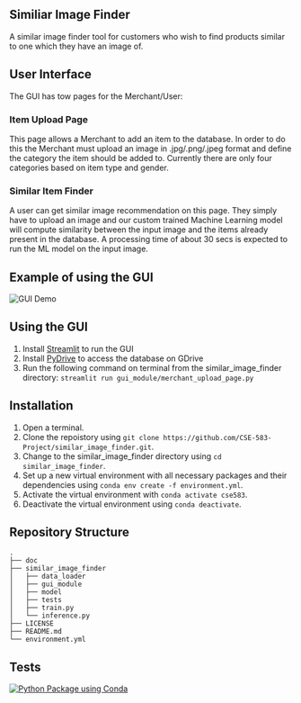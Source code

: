 ## Similiar Image Finder<br/>

A similar image finder tool for customers who wish to find products similar to one which they have an image of.

## User Interface
The GUI has tow pages for the Merchant/User:

### Item Upload Page
This page allows a Merchant to add an item to the database. In order to do this the Merchant must upload an image in .jpg/.png/.jpeg format and define the category the item should be added to. Currently there are only four categories based on item type and gender.

### Similar Item Finder
A user can get similar image recommendation on this page. They simply have to upload an image and our custom trained Machine Learning model will compute similarity between the input image and the items already present in the database. A processing time of about 30 secs is expected to run the ML model on the input image.

## Example of using the GUI
![GUI Demo](https://www.youtube.com/watch?v=XPiMd6PHYoc)

## Using the GUI
1. Install [Streamlit](https://docs.streamlit.io/library/get-started/installation) to run the GUI
2. Install [PyDrive](https://pypi.org/project/PyDrive/) to access the database on GDrive
3. Run the following command on terminal from the similar_image_finder directory: `streamlit run gui_module/merchant_upload_page.py`

## Installation
1. Open a terminal.
2. Clone the repoistory using `git clone https://github.com/CSE-583-Project/similar_image_finder.git`.
3. Change to the similar_image_finder directory using `cd similar_image_finder`.
4. Set up a new virtual environment with all necessary packages and their dependencies using `conda env create -f environment.yml`.
5. Activate the virtual environment with `conda activate cse583`.
6. Deactivate the virtual environment using `conda deactivate`.

## Repository Structure
 ```
.
├── doc
├── similar_image_finder
│   ├── data_loader
│   ├── gui_module
│   ├── model
│   ├── tests
│   ├── train.py
│   └── inference.py
├── LICENSE
├── README.md
└── environment.yml
 ```

## Tests

[![Python Package using Conda](https://github.com/CSE-583-Project/similar_image_finder/actions/workflows/python-package-conda.yml/badge.svg)](https://github.com/CSE-583-Project/similar_image_finder/actions/workflows/python-package-conda.yml)

